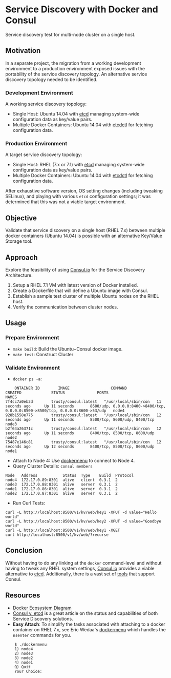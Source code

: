# Service Discovery with Docker and Consul
Service discovery test for multi-node cluster on a single host.

## Motivation
In a separate project, the migration from a working development environment to a production environment exposed issues with the portability of the service discovery topology. An alternative service discovery topology needed to be identified.

### Development Environment
A working service discovery topology:

* Single Host: Ubuntu 14.04 with [etcd](https://github.com/coreos/etcd) managing system-wide configuration data as key/value pairs.
* Multiple Docker Containers: Ubuntu 14.04 with [etcdctl](https://github.com/coreos/etcd) for fetching configuration data.

### Production Environment
A target service discovery topology:

* Single Host: RHEL (7.x or 7.1) with [etcd](https://github.com/coreos/etcd) managing system-wide configuration data as key/value pairs.
* Multiple Docker Containers: Ubuntu 14.04 with [etcdctl](https://github.com/coreos/etcd) for fetching configuration data.

After exhaustive software version, OS setting changes (including tweaking SELinux), and playing with various ```etcd``` configuration settings; it was determined that this was not a viable target environment.

## Objective
Validate that service discovery on a single host (RHEL 7.x) between multiple docker containers (Ubuntu 14.04) is possible with an alternative Key/Value Storage tool.

## Approach
Explore the feasibility of using [Consul.io](http://www.consul.io/intro/index.html) for the Service Discovery Architecture.

1. Setup a RHEL 7.1 VM with latest version of Docker installed.
2. Create a Dcokerfile that will define a Ubuntu image with Consul.
3. Establish a sample test cluster of multiple Ubuntu nodes on the RHEL host.
4. Verify the communication between cluster nodes.

## Usage

### Prepare Environment

* ```make build```: Build the Ubuntu+Consul docker image.
* ```make test```: Construct Cluster

### Validate Environment

* ```docker ps -a```:
```
    ONTAINER ID        IMAGE                  COMMAND                CREATED             STATUS              PORTS                                                                            NAMES
7f4cc7a0eb3d        trusty/consul:latest   "/usr/local/sbin/con   11 seconds ago      Up 11 seconds       8600/udp, 0.0.0.0:8400->8400/tcp, 0.0.0.0:8500->8500/tcp, 0.0.0.0:8600->53/udp   node4
928b1558e775        trusty/consul:latest   "/usr/local/sbin/con   12 seconds ago      Up 11 seconds       8500/tcp, 8600/udp, 8400/tcp                                                     node3
b2f64a26371c        trusty/consul:latest   "/usr/local/sbin/con   12 seconds ago      Up 11 seconds       8400/tcp, 8500/tcp, 8600/udp                                                     node2
75487e146c81        trusty/consul:latest   "/usr/local/sbin/con   12 seconds ago      Up 12 seconds       8400/tcp, 8500/tcp, 8600/udp                                                     node1
```
* Attach to Node 4: Use [dockermenu](https://github.com/wedaa/dockermenu) to connect to Node 4.
* Query Cluster Details: ```consul members```
```
Node   Address           Status  Type    Build  Protocol
node4  172.17.0.89:8301  alive   client  0.3.1  2
node3  172.17.0.88:8301  alive   server  0.3.1  2
node1  172.17.0.86:8301  alive   server  0.3.1  2
node2  172.17.0.87:8301  alive   server  0.3.1  2
```
* Run Curl Tests:
```
curl -L http://localhost:8500/v1/kv/web/key1 -XPUT -d value="Hello world"
curl -L http://localhost:8500/v1/kv/web/key2 -XPUT -d value="Goodbye world"
curl -L http://localhost:8500/v1/kv/web/key1 -XGET
curl http://localhost:8500/v1/kv/web/?recurse
```

## Conclusion
Without having to do any linking at the ```docker``` command-level and without having to tweak any RHEL system settings, [Consul.io](http://www.consul.io/intro/index.html) provides a viable alternative to [etcd](https://github.com/coreos/etcd). Additionally, there is a vast set of [tools](http://www.consul.io/downloads_tools.html) that support Consul.

## Resources

* [Docker Ecosystem Diagram](http://comp.photo777.org/wp-content/uploads/2014/09/Docker-ecosystem-7.1.pdf)
* [Consul v. etcd](https://aphyr.com/posts/316-call-me-maybe-etcd-and-consul) is a great article on the status and capabilities of both Service Discovery solutions.
* **Easy Attach**: To simplify the tasks associated with attaching to a docker container on RHEL 7.x, see Eric Wedaa's [dockermenu](https://github.com/wedaa/dockermenu) which handles the ```nsenter``` commands for you.

```
    $ ./dockermenu
    1) node4
    2) node3
    3) node2
    4) node1
    Q) Quit
    Your Choice:
```
